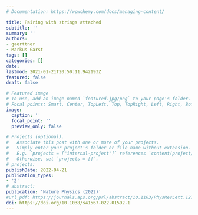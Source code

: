 ```yaml
---
# Documentation: https://wowchemy.com/docs/managing-content/

title: Pairing with strings attached
subtitle: ''
summary: ''
authors:
- gaerttner
- Markus Garst
tags: []
categories: []
date:
lastmod: 2021-01-21T20:50:11.942193Z
featured: false
draft: false

# Featured image
# To use, add an image named `featured.jpg/png` to your page's folder.
# Focal points: Smart, Center, TopLeft, Top, TopRight, Left, Right, BottomLeft, Bottom, BottomRight.
image:
  caption: ''
  focal_point: ''
  preview_only: false

# Projects (optional).
#   Associate this post with one or more of your projects.
#   Simply enter your project's folder or file name without extension.
#   E.g. `projects = ["internal-project"]` references `content/project/deep-learning/index.md`.
#   Otherwise, set `projects = []`.
# projects:
publishDate: 2022-04-21
publication_types:
- '2'
# abstract:
publication: 'Nature Physics (2022)'
#url_pdf: https://journals.aps.org/prl/abstract/10.1103/PhysRevLett.127.230501
doi: https://doi.org/10.1038/s41567-022-01592-1
---
```

